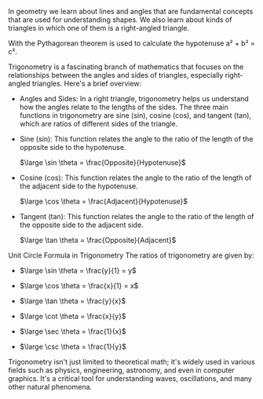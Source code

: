 In geometry we learn about lines and angles that are fundamental concepts that are used for understanding shapes. We also learn about kinds of triangles in which one of them is a right-angled triangle.

With the Pythagorean theorem is used to calculate the hypotenuse a² + b² = c².


Trigonometry is a fascinating branch of mathematics that focuses on the 
relationships between the angles and sides of triangles, especially right-angled triangles. Here's a brief overview:

- Angles and Sides: In a right triangle, trigonometry helps us understand how the angles 
  relate to the lengths of the sides. The three main functions in trigonometry are sine (sin),
  cosine (cos), and tangent (tan), which are ratios of different sides of the triangle.

- Sine (sin): This function relates the angle to the ratio of the length of the opposite side 
  to the hypotenuse.

  $\large \sin \theta = \frac{Opposite}{Hypotenuse}$
  
- Cosine (cos): This function relates the angle to the ratio of the length of the adjacent 
  side to the hypotenuse.

  $\large \cos \theta = \frac{Adjacent}{Hypotenuse}$
  
- Tangent (tan): This function relates the angle to the ratio of the length of the opposite 
  side to the adjacent side.

  $\large \tan \theta = \frac{Opposite}{Adjacent}$
  
Unit Circle Formula in Trigonometry
The ratios of trigonometry are given by:

- $\large \sin \theta = \frac{y}{1} = y$

- $\large \cos \theta = \frac{x}{1} = x$

- $\large \tan \theta = \frac{y}{x}$

- $\large \cot \theta = \frac{x}{y}$

- $\large \sec \theta = \frac{1}{x}$

- $\large \csc \theta = \frac{1}{y}$





Trigonometry isn't just limited to theoretical math; it's widely used in various fields such as physics, engineering, astronomy, and even in computer graphics. It's a critical tool for understanding waves, oscillations, and many other natural phenomena.
